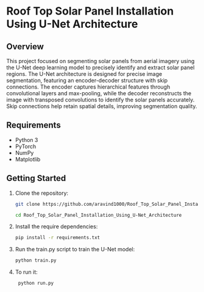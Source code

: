 # Roof Top Solar Panel Installation Using U-Net Architecture

## Overview

This project focused on segmenting solar panels from aerial imagery using the U-Net deep learning model to precisely identify and extract solar panel regions. The U-Net architecture is designed for precise image segmentation, featuring an encoder-decoder structure with skip connections. The encoder captures hierarchical features through convolutional layers and max-pooling, while the decoder reconstructs the image with transposed convolutions to identify the solar panels accurately. Skip connections help retain spatial details, improving segmentation quality.

## Requirements

- Python 3
- PyTorch
- NumPy
- Matplotlib

## Getting Started

1. Clone the repository:

    ```bash
    git clone https://github.com/aravind1000/Roof_Top_Solar_Panel_Installation_Using_U-Net_Architecture.git

    cd Roof_Top_Solar_Panel_Installation_Using_U-Net_Architecture
    ```
2. Install the require dependencies:

   ```bash
   pip install -r requirements.txt
   ```
3. Run the train.py script to train the U-Net model:

    ```bash
    python train.py
    ```

4. To run it:
   
   ```bash
    python run.py
    ```
